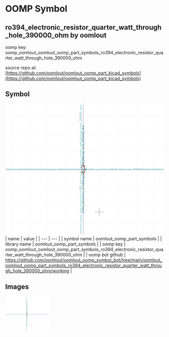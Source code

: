 # OOMP Symbol  
## ro394_electronic_resistor_quarter_watt_through_hole_390000_ohm  by oomlout  
  
oomp key: oomp_oomlout_oomlout_oomp_part_symbols_ro394_electronic_resistor_quarter_watt_through_hole_390000_ohm  
  
source repo at: [https://github.com/oomlout/oomlout_oomp_part_kicad_symbols](https://github.com/oomlout/oomlout_oomp_part_kicad_symbols)  
## Symbol  
  
[![working.png](working_600.png)](working.png)  
| name | value | 
| --- | --- | 
| symbol name | oomlout_oomp_part_symbols | 
| library name | oomlout_oomp_part_symbols | 
| oomp key | oomp_oomlout_oomlout_oomp_part_symbols_ro394_electronic_resistor_quarter_watt_through_hole_390000_ohm | 
| oomp bot github | https://github.com/oomlout/oomlout_oomp_symbol_bot/tree/main/oomlout_oomlout_oomp_part_symbols_ro394_electronic_resistor_quarter_watt_through_hole_390000_ohm/working | 
## Images  
  
[![working.png](working_140.png)](working.png)  
